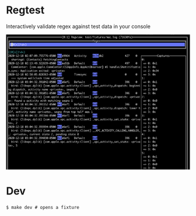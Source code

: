 # Regtest

Interactively validate regex against test data in your console

![demo](./example1.png)

# Dev

```
$ make dev # opens a fixture
```
